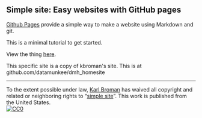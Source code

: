 ## Simple site: Easy websites with GitHub pages

[Github Pages](https://pages.github.com) provide a simple way to make a
website using Markdown and git.

This is a minimal tutorial to get started.

View the thing [here](https://kbroman.org/simple_site).


This specific site is a copy of kbroman's site.
This is at github.com/datamunkee/dmh_homesite

---

To the extent possible under law,
[Karl Broman](https://github.com/kbroman)
has waived all copyright and related or neighboring rights to
&ldquo;[simple site](https://github.com/kbroman/simple_site)&rdquo;.
This work is published from the United States.
<br/>
[![CC0](https://i.creativecommons.org/p/zero/1.0/88x31.png)](https://creativecommons.org/publicdomain/zero/1.0/)
